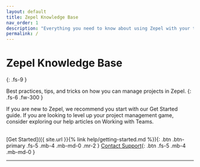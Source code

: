 ```yaml
---
layout: default
title: Zepel Knowledge Base
nav_order: 1
description: "Everything you need to know about using Zepel with your team"
permalink: /
---
```


# Zepel Knowledge Base
{: .fs-9 }

Best practices, tips, and tricks on how you can manage projects in Zepel.
{: .fs-6 .fw-300 }

If you are new to Zepel, we recommend you start with our Get Started guide. If you are looking to level up your project management game, consider exploring our help articles on Working with Teams.
<br><br>

[Get Started]({{ site.url }}{% link help/getting-started.md %}){: .btn .btn-primary .fs-5 .mb-4 .mb-md-0 .mr-2 } [Contact Support](https://github.com/svikashk/docs){: .btn .fs-5 .mb-4 .mb-md-0 }

---